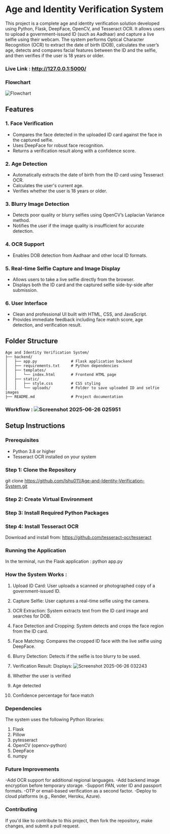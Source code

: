 # Age and Identity Verification System

This project is a complete age and identity verification solution developed using Python, Flask, DeepFace, OpenCV, and Tesseract OCR. It allows users to upload a government-issued ID (such as Aadhaar) and capture a live selfie using their webcam. The system performs Optical Character Recognition (OCR) to extract the date of birth (DOB), calculates the user’s age, detects and compares facial features between the ID and the selfie, and then verifies if the user is 18 years or older.

### Live Link : http://127.0.0.1:5000/

### Flowchart 
![Flowchart](https://github.com/user-attachments/assets/49af4034-3981-4fce-8bdc-f2c1edcdbaa2)

## Features

### 1. Face Verification
- Compares the face detected in the uploaded ID card against the face in the captured selfie.
- Uses DeepFace for robust face recognition.
- Returns a verification result along with a confidence score.

### 2. Age Detection
- Automatically extracts the date of birth from the ID card using Tesseract OCR.
- Calculates the user's current age.
- Verifies whether the user is 18 years or older.


### 3. Blurry Image Detection
- Detects poor quality or blurry selfies using OpenCV’s Laplacian Variance method.
- Notifies the user if the image quality is insufficient for accurate detection.

### 4. OCR Support
- Enables DOB detection from Aadhaar and other local ID formats.

### 5. Real-time Selfie Capture and Image Display
- Allows users to take a live selfie directly from the browser.
- Displays both the ID card and the captured selfie side-by-side after submission.

### 6. User Interface
- Clean and professional UI built with HTML, CSS, and JavaScript.
- Provides immediate feedback including face match score, age detection, and verification result.

##  Folder Structure

```
Age and Identity Verification System/
├── backend/
│   ├── app.py               # Flask application backend
│   ├── requirements.txt     # Python dependencies
│   ├── templates/
│   │   └── index.html       # Frontend HTML page
│   ├── static/
│   │   ├── style.css        # CSS styling
│   │   └── uploads/         # Folder to save uploaded ID and selfie images
├── README.md                # Project documentation

```
### Workflow : ![Screenshot 2025-06-26 025951](https://github.com/user-attachments/assets/832bb6d6-885d-46e8-8565-ca85e32246dd)

## Setup Instructions

### Prerequisites
- Python 3.8 or higher
- Tesseract OCR installed on your system

### Step 1: Clone the Repository

git clone https://github.com/Ishu011/Age-and-Identity-Verification-System.git

### Step 2: Create Virtual Environment 
### Step 3: Install Required Python Packages
### Step 4: Install Tesseract OCR
Download and install from: https://github.com/tesseract-ocr/tesseract
### Running the Application
In the terminal, run the Flask application : python app.py

### How the System Works : 
1. Upload ID Card: User uploads a scanned or photographed copy of a government-issued ID.
2. Capture Selfie: User captures a real-time selfie using the camera.
3. OCR Extraction: System extracts text from the ID card image and searches for DOB.
4. Face Detection and Cropping: System detects and crops the face region from the ID card.
5. Face Matching: Compares the cropped ID face with the live selfie using DeepFace.
6. Blurry Detection: Detects if the selfie is too blurry to be used.
7. Verification Result: Displays:
 ![Screenshot 2025-06-26 032243](https://github.com/user-attachments/assets/ace3dbef-605d-4d3d-8bc1-22f8cc6b894a)

8. Whether the user is verified
9. Age detected
10. Confidence percentage for face match

### Dependencies
The system uses the following Python libraries:
1. Flask
2. Pillow
3. pytesseract
4. OpenCV (opencv-python)
5. DeepFace
6. numpy

### Future Improvements
-Add OCR support for additional regional languages.
-Add backend image encryption before temporary storage.
-Support PAN, voter ID and passport formats.
-OTP or email-based verification as a second factor.
-Deploy to cloud platforms (e.g., Render, Heroku, Azure).

### Contributing
If you'd like to contribute to this project, then fork the repository, make changes, and submit a pull request.

